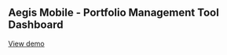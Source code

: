 ## Aegis Mobile - Portfolio Management Tool Dashboard

[View demo](https://dl.dropboxusercontent.com/u/26850708/dcb-pmt-dashboard__1-0__p--0/index.html)


